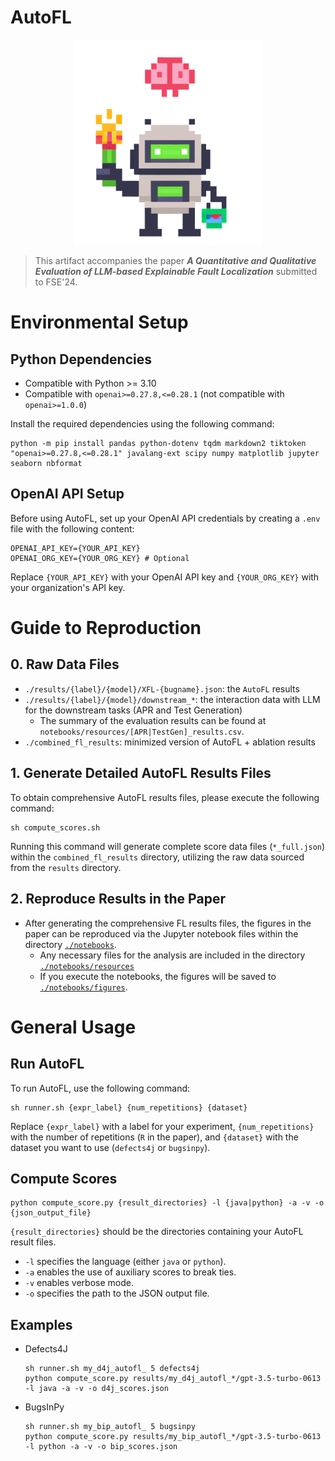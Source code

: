 # AutoFL

<div align="center">
<img src="./assets/AutoFL_logo_DALLE.png" width="300px"/>
</div>

> This artifact accompanies the paper **_A Quantitative and Qualitative Evaluation of LLM-based Explainable Fault Localization_** submitted to FSE'24.

# Environmental Setup
## Python Dependencies
- Compatible with Python >= 3.10
- Compatible with `openai>=0.27.8,<=0.28.1` (not compatible with `openai>=1.0.0`)

Install the required dependencies using the following command:

```shell
python -m pip install pandas python-dotenv tqdm markdown2 tiktoken "openai>=0.27.8,<=0.28.1" javalang-ext scipy numpy matplotlib jupyter seaborn nbformat
```

## OpenAI API Setup
Before using AutoFL, set up your OpenAI API credentials by creating a `.env` file with the following content:

```shell
OPENAI_API_KEY={YOUR_API_KEY}
OPENAI_ORG_KEY={YOUR_ORG_KEY} # Optional
```
Replace `{YOUR_API_KEY}` with your OpenAI API key and `{YOUR_ORG_KEY}` with your organization's API key.

# Guide to Reproduction

## 0. Raw Data Files
- `./results/{label}/{model}/XFL-{bugname}.json`: the `AutoFL` results
- `./results/{label}/{model}/downstream_*`: the interaction data with LLM for the downstream tasks (APR and Test Generation)
  - The summary of the evaluation results can be found at `notebooks/resources/[APR|TestGen]_results.csv`.
- `./combined_fl_results`: minimized version of AutoFL + ablation results

## 1. Generate Detailed AutoFL Results Files

To obtain comprehensive AutoFL results files, please execute the following command:
```shell
sh compute_scores.sh
```
Running this command will generate complete score data files (`*_full.json`) within the `combined_fl_results` directory, utilizing the raw data sourced from the `results` directory.

## 2. Reproduce Results in the Paper

- After generating the comprehensive FL results files, the figures in the paper can be reproduced via the Jupyter notebook files within the directory [`./notebooks`](./notebooks/).
  - Any necessary files for the analysis are included in the directory [`./notebooks/resources`](./notebooks/resources/)
  - If you execute the notebooks, the figures will be saved to [`./notebooks/figures`](./notebooks/figures/).


# General Usage

## Run AutoFL

To run AutoFL, use the following command:
```shell
sh runner.sh {expr_label} {num_repetitions} {dataset}
```

Replace `{expr_label}` with a label for your experiment, `{num_repetitions}` with the number of repetitions (`R` in the paper), and `{dataset}` with the dataset you want to use (`defects4j` or `bugsinpy`).

## Compute Scores
```shell
python compute_score.py {result_directories} -l {java|python} -a -v -o {json_output_file}
```

`{result_directories}` should be the directories containing your AutoFL result files.
- `-l` specifies the language (either `java` or `python`).
- `-a` enables the use of auxiliary scores to break ties.
- `-v` enables verbose mode.
- `-o` specifies the path to the JSON output file.

## Examples

- Defects4J
    ```shell
    sh runner.sh my_d4j_autofl_ 5 defects4j
    python compute_score.py results/my_d4j_autofl_*/gpt-3.5-turbo-0613 -l java -a -v -o d4j_scores.json
    ```
- BugsInPy
    ```shell
    sh runner.sh my_bip_autofl_ 5 bugsinpy
    python compute_score.py results/my_bip_autofl_*/gpt-3.5-turbo-0613 -l python -a -v -o bip_scores.json
    ```
